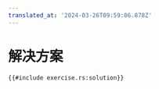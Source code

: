 ```yaml
---
translated_at: '2024-03-26T09:59:06.878Z'
---
```


# 解决方案

```rust,editable
{{#include exercise.rs:solution}}
```
